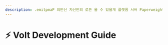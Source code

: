 ```yaml
---
description: .emitpmaP 의만신 자신만의 로픈 올 수 있을개 플랫폼 서버 Paperweight 을로기반를 Plazma를 Volt는 개발할 수 있는 템플릿입니다. 소스 오픈
---
```


# ⚡ Volt Development Guide

